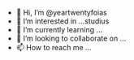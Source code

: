 - 👋 Hi, I’m @yeartwentyfoias
- 👀 I’m interested in ...studius 
- 🌱 I’m currently learning ...
- 💞️ I’m looking to collaborate on ...
- 📫 How to reach me ...

<!---
yeartwentyfoias/yeartwentyfoias is a ✨ special ✨ repository because its `README.md` (this file) appears on your GitHub profile.
You can click the Preview link to take a look at your changes.
--->
